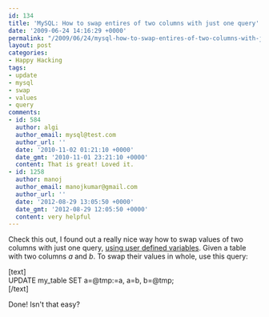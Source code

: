 ```yaml
---
id: 134
title: 'MySQL: How to swap entires of two columns with just one query'
date: '2009-06-24 14:16:29 +0000'
permalink: "/2009/06/24/mysql-how-to-swap-entires-of-two-columns-with-just-one-query/"
layout: post
categories:
- Happy Hacking
tags:
- update
- mysql
- swap
- values
- query
comments:
- id: 584
  author: algi
  author_email: mysql@test.com
  author_url: ''
  date: '2010-11-02 01:21:10 +0000'
  date_gmt: '2010-11-01 23:21:10 +0000'
  content: That is great! Loved it.
- id: 1258
  author: manoj
  author_email: manojkumar@gmail.com
  author_url: ''
  date: '2012-08-29 13:05:50 +0000'
  date_gmt: '2012-08-29 12:05:50 +0000'
  content: very helpful
---
```

Check this out, I found out a really nice way how to swap values of two columns with just one query, [using user defined variables](http://www.rngtng.com/2009/04/02/mysql-user-defined-variables-good-thing-to-know/). Given a table with two columns _a_ and _b_. To swap their values in whole, use this query:

[text]  
UPDATE my_table SET a=@tmp:=a, a=b, b=@tmp;  
[/text]

Done! Isn't that easy?